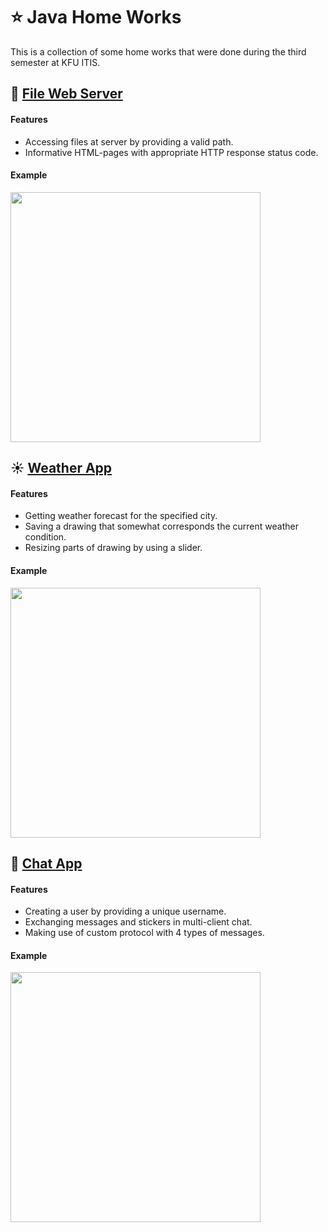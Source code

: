 # :star: Java Home Works
This is a collection of some home works that were done during the third semester at KFU ITIS. 

## :page_with_curl: [File Web Server](https://github.com/Nauruz-Guliev/hw-java-semester3/tree/master/hw-file-webserver)

#### Features 
* Accessing files at server by providing a valid path.
* Informative HTML-pages with appropriate HTTP response status code.
#### Example

<p align="left">
   <img src="../master/images/webserver.png" width="400"/>
</p>

## :sunny: [Weather App](https://github.com/Nauruz-Guliev/hw-java-semester3/tree/master/hw-weather-app)
#### Features 
* Getting weather forecast for the specified city.
* Saving a drawing that somewhat corresponds the current weather condition.
* Resizing parts of drawing by using a slider.  

#### Example
<p align="left">
   <img src="../master/images/javafx-weather-app.png" width="400"/>
</p>


## :speech_balloon: [Chat App](https://github.com/Nauruz-Guliev/hw-java-semester3/tree/master/hw-chat-app)
#### Features 
* Creating a user by providing a unique username.
* Exchanging messages and stickers in multi-client chat.
* Making use of custom protocol with 4 types of messages.

#### Example
<p align="left">
   <img src="../master/images/chat-app.png" width="400"/>
</p>
